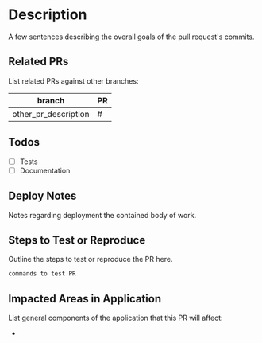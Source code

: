 # Description

A few sentences describing the overall goals of the pull request's commits.

## Related PRs

List related PRs against other branches:

| branch          | PR       |
| --------------- | -------- |
| other_pr_description | # |

## Todos

- [ ] Tests
- [ ] Documentation

## Deploy Notes

Notes regarding deployment the contained body of work. 

## Steps to Test or Reproduce

Outline the steps to test or reproduce the PR here.

```sh
commands to test PR
```

## Impacted Areas in Application

List general components of the application that this PR will affect:

-
